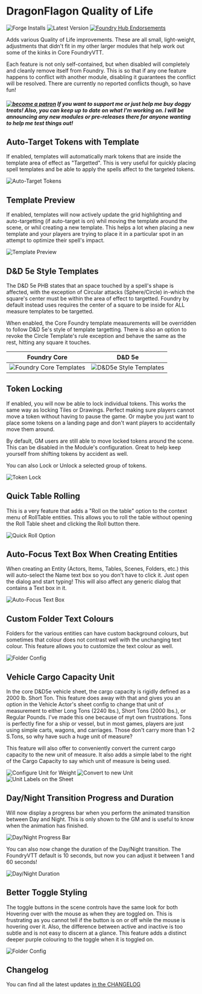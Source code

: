 # DragonFlagon Quality of Life
![Forge Installs](https://img.shields.io/badge/dynamic/json?color=red&label=Forge%20Installs&query=package.installs&suffix=%25&url=https%3A%2F%2Fforge-vtt.com%2Fapi%2Fbazaar%2Fpackage%2Fdf-qol) ![Latest Version](https://img.shields.io/badge/dynamic/json?label=Latest%20Release&prefix=v&query=package.versions%5B0%5D&url=https%3A%2F%2Fforge-vtt.com%2Fapi%2Fbazaar%2Fpackage%2Fdf-qol) [![Foundry Hub Endorsements](https://img.shields.io/endpoint?logoColor=white&url=https%3A%2F%2Fwww.foundryvtt-hub.com%2Fwp-json%2Fhubapi%2Fv1%2Fpackage%2Fdf-qol%2Fshield%2Fendorsements)](https://www.foundryvtt-hub.com/package/df-qol/)

Adds various Quality of Life improvements. These are all small, light-weight, adjustments that didn't fit in my other larger modules that help work out some of the kinks in Core FoundryVTT.

Each feature is not only self-contained, but when disabled will completely and cleanly remove itself from Foundry. This is so that if any one feature happens to conflict with another module, disabling it guarantees the conflict will be resolved. There are currently no reported conflicts though, so have fun!

##### [![become a patron](../.assets/patreon-image.png)](https://www.patreon.com/bePatron?u=46113583) If you want to support me or just help me buy doggy treats! Also, you can keep up to date on what I'm working on. I will be announcing any new modules or pre-releases there for anyone wanting to help me test things out!

## Auto-Target Tokens with Template

If enabled, templates will automatically mark tokens that are inside the template area of effect as "Targetted". This is very useful for quickly placing spell templates and be able to apply the spells affect to the targeted tokens.

![Auto-Target Tokens](../.assets/df-qol/df-qol-auto-target.gif)

## Template Preview

If enabled, templates will now actively update the grid highlighting and auto-targetting (if auto-target is on) whil moving the template around the scene, or whil creating a new template. This helps a lot when placing a new template and your players are trying to place it in a particular spot in an attempt to optimize their spell's impact.

![Template Preview](../.assets/df-qol/df-qol-template-preview.gif)

## D&D 5e Style Templates

The D&D 5e PHB states that an space touched by a spell's shape is affected, with the exception of Circular attacks (Sphere/Circle) in-which the square's center must be within the area of effect to targetted. Foundry by default instead uses requires the center of a square to be inside for ALL measure templates to be targetted.

When enabled, the Core Foundry template measurements will be overridden to follow D&D 5e's style of template targetting. There is also an option to revoke the Circle Template's rule exception and behave the same as the rest, hitting any square it touches.

|Foundry Core|D&D 5e|
|:-:|:-:|
|![Foundry Core Templates](../.assets/df-qol/df-qol-templates-core.png)|![D&D5e Style Templates](../.assets/df-qol/df-qol-templates-dnd5e.png)|

## Token Locking

If enabled, you will now be able to lock individual tokens. This works the same way as locking Tiles or Drawings. Perfect making sure players cannot move a token without having to pause the game. Or maybe you just want to place some tokens on a landing page and don't want players to accidentally move them around.

By default, GM users are still able to move locked tokens around the scene. This can be disabled in the Module's configuration. Great to help keep yourself from shifting tokens by accident as well.

 You can also Lock or Unlock a selected group of tokens.

![Token Lock](../.assets/df-qol/df-qol-token-lock.png)

## Quick Table Rolling

This is a very feature that adds a "Roll on the table" option to the context menu of RollTable entities. This allows you to roll the table without opening the Roll Table sheet and clicking the Roll button there.

![Quick Roll Option](../.assets/df-qol/df-qol-roll-table.png)

## Auto-Focus Text Box When Creating Entities

When creating an Entity (Actors, Items, Tables, Scenes, Folders, etc.) this will auto-select the Name text box so you don't have to click it. Just open the dialog and start typing! This will also affect any generic dialog that contains a Text box in it.

![Auto-Focus Text Box](../.assets/df-qol/df-qol-auto-select.png)

## Custom Folder Text Colours

Folders for the various entities can have custom background colours, but sometimes that colour does not contrast well with the unchanging text colour. This feature allows you to customize the text colour as well.

![Folder Config](../.assets/df-qol/df-qol-folder-config.png)

## Vehicle Cargo Capacity Unit

In the core D&D5e vehicle sheet, the cargo capacity is rigidly defined as a 2000 lb. Short Ton. This feature does away with that and gives you an option in the Vehicle Actor's sheet config to change that unit of measurement to either Long Tons (2240 lbs.), Short Tons (2000 lbs.), or Regular Pounds. I've made this one because of myt own frustrations. Tons is perfectly fine for a ship or vessel, but in most games, players are just using simple carts, wagons, and carriages. Those don't carry more than 1-2 S.Tons, so why have such a huge unit of measure?

This feature will also offer to conveniently convert the current cargo capacity to the new unit of measure. It also adds a simple label to the right of the Cargo Capacity to say which unit of measure is being used.

![Configure Unit for Weight](../.assets/df-qol/df-qol-vehicle-unit-config.png)
![Convert to new Unit](../.assets/df-qol/df-qol-vehicle-unit-convert.png)
![Unit Labels on the Sheet](../.assets/df-qol/df-qol-vehicle-unit-labels.png)

## Day/Night Transition Progress and Duration

Will now display a progress bar when you perform the animated transition between Day and Night. This is only shown to the GM and is useful to know when the animation has finished.

![Day/Night Progress Bar](../.assets/df-qol/df-qol-day-night-progress.png)

You can also now change the duration of the Day/Night transition. The FoundryVTT default is 10 seconds, but now you can adjust it between 1 and 60 seconds!

![Day/Night Duration](../.assets/df-qol/df-qol-day-night-duration.png)


## Better Toggle Styling

The toggle buttons in the scene controls have the same look for both Hovering over with the mouse as when they are toggled on. This is frustrating as you cannot tell if the button is on or off while the mouse is hovering over it. Also, the difference between active and inactive is too subtle and is not easy to discern at a glance. This feature adds a distinct deeper purple colouring to the toggle when it is toggled on.

![Folder Config](../.assets/df-qol/df-qol-better-toggle.gif)

## Changelog

You can find all the latest updates [in the CHANGELOG](./CHANGELOG.md)
